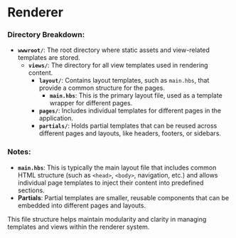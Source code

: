 ﻿# Renderer

### Directory Breakdown:
- **`wwwroot/`**: The root directory where static assets and view-related templates are stored.
  - **`views/`**: The directory for all view templates used in rendering content.
    - **`layout/`**: Contains layout templates, such as `main.hbs`, that provide a common structure for the pages.
      - **`main.hbs`**: This is the primary layout file, used as a template wrapper for different pages.
    - **`pages/`**: Includes individual templates for different pages in the application.
    - **`partials/`**: Holds partial templates that can be reused across different pages and layouts, like headers, footers, or sidebars.
  
### Notes:
- **`main.hbs`**: This is typically the main layout file that includes common HTML structure (such as `<head>`, `<body>`, navigation, etc.) and allows individual page templates to inject their content into predefined sections.
- **Partials**: Partial templates are smaller, reusable components that can be embedded into different pages and layouts.

This file structure helps maintain modularity and clarity in managing templates and views within the renderer system.